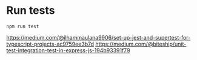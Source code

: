 # Run tests

`npm run test`

https://medium.com/@ilhammaulana9906/set-up-jest-and-supertest-for-typescript-projects-ac9759ee3b7d
https://medium.com/@biteship/unit-test-integration-test-in-express-js-194b93391f79
